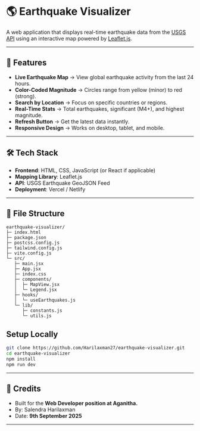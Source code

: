 # 🌎 Earthquake Visualizer

A web application that displays real-time earthquake data from the [USGS API](https://earthquake.usgs.gov/) using an interactive map powered by [Leaflet.js](https://leafletjs.com/).

---

## 🚀 Features
- **Live Earthquake Map** → View global earthquake activity from the last 24 hours.
- **Color-Coded Magnitude** → Circles range from yellow (minor) to red (strong).
- **Search by Location** → Focus on specific countries or regions.
- **Real-Time Stats** → Total earthquakes, significant (M4+), and highest magnitude.
- **Refresh Button** → Get the latest data instantly.
- **Responsive Design** → Works on desktop, tablet, and mobile.

---

## 🛠 Tech Stack
- **Frontend**: HTML, CSS, JavaScript (or React if applicable)
- **Mapping Library**: Leaflet.js
- **API**: USGS Earthquake GeoJSON Feed
- **Deployment**: Vercel / Netlify

---

## 📂 File Structure
```plaintext
earthquake-visualizer/
├─ index.html
├─ package.json
├─ postcss.config.js
├─ tailwind.config.js
├─ vite.config.js
└─ src/
   ├─ main.jsx
   ├─ App.jsx
   ├─ index.css
   ├─ components/
   │  ├─ MapView.jsx
   │  └─ Legend.jsx
   ├─ hooks/
   │  └─ useEarthquakes.js
   └─ lib/
      ├─ constants.js
      └─ utils.js
```
## Setup Locally
```bash
git clone https://github.com/Harilaxman27/earthquake-visualizer.git
cd earthquake-visualizer
npm install
npm run dev
```
---
## 🙌 Credits

* Built for the **Web Developer position at Aganitha.**
* By: Salendra Harilaxman
* Date: **9th September 2025**

---

